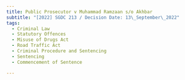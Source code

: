 ```yaml
---
title: Public Prosecutor v Muhammad Ramzaan s/o Akhbar
subtitle: "[2022] SGDC 213 / Decision Date: 13\_September\_2022"
tags:
  - Criminal Law
  - Statutory Offences
  - Misuse of Drugs Act
  - Road Traffic Act
  - Criminal Procedure and Sentencing
  - Sentencing
  - Commencement of Sentence

---
```

